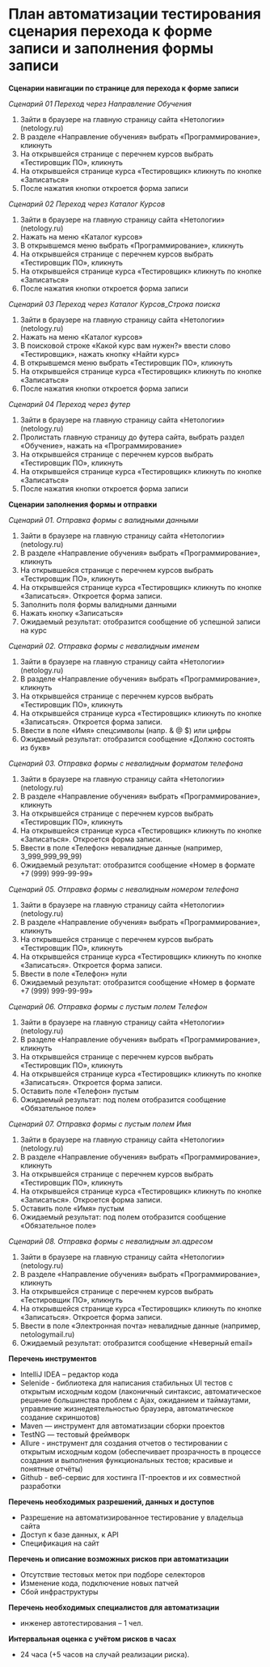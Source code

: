# План автоматизации тестирования сценария перехода к форме записи и заполнения формы записи #

**Сценарии навигации по странице для перехода к форме записи**

_Сценарий 01 Переход через Направление Обучения_

1. Зайти в браузере на главную страницу сайта «Нетологии» (netology.ru)
2. В разделе «Направление обучения» выбрать «Программирование», кликнуть
3. На открывшейся странице с перечнем курсов выбрать «Тестировщик ПО», кликнуть
4. На открывшейся странице курса «Тестировщик» кликнуть по кнопке «Записаться»
5. После нажатия кнопки откроется форма записи

_Сценарий 02 Переход через Каталог Курсов_

1. Зайти в браузере на главную страницу сайта «Нетологии» (netology.ru)
2. Нажать на меню «Каталог курсов»
3. В открывшемся меню выбрать «Программирование», кликнуть
4. На открывшейся странице с перечнем курсов выбрать «Тестировщик ПО», кликнуть
5. На открывшейся странице курса «Тестировщик» кликнуть по кнопке «Записаться»
6. После нажатия кнопки откроется форма записи

_Сценарий 03 Переход через Каталог Курсов\_Строка поиска_

1. Зайти в браузере на главную страницу сайта «Нетологии» (netology.ru)
2. Нажать на меню «Каталог курсов»
3. В поисковой строке «Какой курс вам нужен?» ввести слово «Тестировщик», нажать кнопку «Найти курс»
4. В открывшемся меню выбрать «Тестировщик ПО», кликнуть
5. На открывшейся странице курса «Тестировщик» кликнуть по кнопке «Записаться»
6. После нажатия кнопки откроется форма записи

_Сценарий 04 Переход через футер_

1. Зайти в браузере на главную страницу сайта «Нетологии» (netology.ru)
2. Пролистать главную страницу до футера сайта, выбрать раздел «Обучение», нажать на «Программирование»
3. На открывшейся странице с перечнем курсов выбрать «Тестировщик ПО», кликнуть
4. На открывшейся странице курса «Тестировщик» кликнуть по кнопке «Записаться»
5. После нажатия кнопки откроется форма записи


**Сценарии заполнения формы и отправки**

_Сценарий 01. Отправка формы с валидными данными_

1. Зайти в браузере на главную страницу сайта «Нетологии» (netology.ru)
2. В разделе «Направление обучения» выбрать «Программирование», кликнуть
3. На открывшейся странице с перечнем курсов выбрать «Тестировщик ПО», кликнуть
4. На открывшейся странице курса «Тестировщик» кликнуть по кнопке «Записаться». Откроется форма записи.
5. Заполнить поля формы валидными данными
6. Нажать кнопку «Записаться»
7. Ожидаемый результат: отобразится сообщение об успешной записи на курс

_Сценарий 02. Отправка формы с невалидным именем_

1. Зайти в браузере на главную страницу сайта «Нетологии» (netology.ru)
2. В разделе «Направление обучения» выбрать «Программирование», кликнуть
3. На открывшейся странице с перечнем курсов выбрать «Тестировщик ПО», кликнуть
4. На открывшейся странице курса «Тестировщик» кликнуть по кнопке «Записаться». Откроется форма записи.
5. Ввести в поле «Имя» спецсимволы (напр. & @ $) или цифры
6. Ожидаемый результат: отобразится сообщение «Должно состоять из букв»

_Сценарий 03. Отправка формы с невалидным форматом телефона_

1. Зайти в браузере на главную страницу сайта «Нетологии» (netology.ru)
2. В разделе «Направление обучения» выбрать «Программирование», кликнуть
3. На открывшейся странице с перечнем курсов выбрать «Тестировщик ПО», кликнуть
4. На открывшейся странице курса «Тестировщик» кликнуть по кнопке «Записаться». Откроется форма записи.
5. Ввести в поле «Телефон» невалидные данные (например, 3\_999\_999\_99\_99)
6. Ожидаемый результат: отобразится сообщение «Номер в формате +7 (999) 999-99-99»

_Сценарий 05. Отправка формы с невалидным номером телефона_

1. Зайти в браузере на главную страницу сайта «Нетологии» (netology.ru)
2. В разделе «Направление обучения» выбрать «Программирование», кликнуть
3. На открывшейся странице с перечнем курсов выбрать «Тестировщик ПО», кликнуть
4. На открывшейся странице курса «Тестировщик» кликнуть по кнопке «Записаться». Откроется форма записи.
5. Ввести в поле «Телефон» нули
6. Ожидаемый результат: отобразится сообщение «Номер в формате +7 (999) 999-99-99»

_Сценарий 06. Отправка формы с пустым полем Телефон_

1. Зайти в браузере на главную страницу сайта «Нетологии» (netology.ru)
2. В разделе «Направление обучения» выбрать «Программирование», кликнуть
3. На открывшейся странице с перечнем курсов выбрать «Тестировщик ПО», кликнуть
4. На открывшейся странице курса «Тестировщик» кликнуть по кнопке «Записаться». Откроется форма записи.
5. Оставить поле «Телефон» пустым
6. Ожидаемый результат: под полем отобразится сообщение «Обязательное поле»

_Сценарий 07. Отправка формы с пустым полем Имя_

1. Зайти в браузере на главную страницу сайта «Нетологии» (netology.ru)
2. В разделе «Направление обучения» выбрать «Программирование», кликнуть
3. На открывшейся странице с перечнем курсов выбрать «Тестировщик ПО», кликнуть
4. На открывшейся странице курса «Тестировщик» кликнуть по кнопке «Записаться». Откроется форма записи.
5. Оставить поле «Имя» пустым
6. Ожидаемый результат: под полем отобразится сообщение «Обязательное поле»

_Сценарий 08. Отправка формы с невалидным эл.адресом_

1. Зайти в браузере на главную страницу сайта «Нетологии» (netology.ru)
2. В разделе «Направление обучения» выбрать «Программирование», кликнуть
3. На открывшейся странице с перечнем курсов выбрать «Тестировщик ПО», кликнуть
4. На открывшейся странице курса «Тестировщик» кликнуть по кнопке «Записаться». Откроется форма записи.
5. Ввести в поле «Электронная почта» невалидные данные (например, netologymail.ru)
6. Ожидаемый результат: отобразится сообщение «Неверный email»

**Перечень инструментов**

- IntelliJ IDEA – редактор кода
- Selenide - библиотека для написания стабильных UI тестов с открытым исходным кодом (лаконичный синтаксис, автоматическое решение большинства проблем с Ajax, ожиданием и таймаутами, управление жизнедеятельностью браузера, автоматическое создание скриншотов)
- Maven — инструмент для автоматизации сборки проектов
- TestNG — тестовый фреймворк
- Allure - инструмент для создания отчетов о тестировании с открытым исходным кодом (обеспечивает прозрачность в процессе создания и выполнения функциональных тестов; красивые и понятные отчёты)
- Github - веб-сервис для хостинга IT-проектов и их совместной разработки

**Перечень необходимых разрешений, данных и доступов**

- Разрешение на автоматизированное тестирование у владельца сайта
- Доступ к базе данных, к API
- Спецификация на сайт

**Перечень и описание возможных рисков при автоматизации**

- Отсутствие тестовых меток при подборе селекторов
- Изменение кода, подключение новых патчей
- Сбой инфраструктуры

**Перечень необходимых специалистов для автоматизации**

- инженер автотестирования – 1 чел.

**Интервальная оценка с учётом рисков в часах**

- 24 часа (+5 часов на случай реализации риска).
